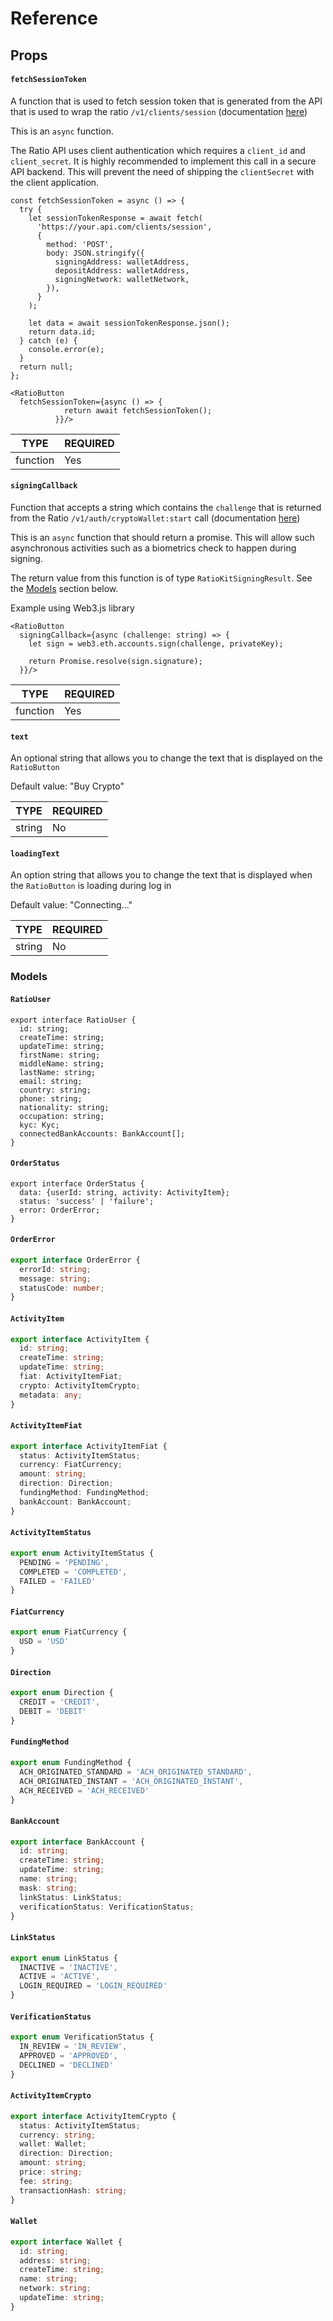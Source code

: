 # Reference

## Props

#### **`fetchSessionToken`**&#x20;

A function that is used to fetch session token that is generated from the API that is used to wrap the ratio `/v1/clients/session` (documentation [here](broken-reference))

This is an `async` function.

The Ratio API uses client authentication which requires a `client_id` and `client_secret`. It is highly recommended to implement this call in a secure API backend. This will prevent the need of shipping the `clientSecret` with the client application.

```tsx
const fetchSessionToken = async () => {
  try {
    let sessionTokenResponse = await fetch(
      'https://your.api.com/clients/session',
      {
        method: 'POST',
        body: JSON.stringify({
          signingAddress: walletAddress,
          depositAddress: walletAddress,
          signingNetwork: walletNetwork,
        }),
      }
    );

    let data = await sessionTokenResponse.json();
    return data.id;
  } catch (e) {
    console.error(e);
  }
  return null;
};
  
<RatioButton 
  fetchSessionToken={async () => {
            return await fetchSessionToken();
          }}/>
```

| TYPE     | REQUIRED |
| -------- | -------- |
| function | Yes      |



#### **`signingCallback`**&#x20;

Function that accepts a string which contains the `challenge` that is returned from the Ratio `/v1/auth/cryptoWallet:start` call (documentation [here](broken-reference))

This is an `async` function that should return a promise. This will allow such asynchronous activities such as a biometrics check to happen during signing.&#x20;

The return value from this function is of type `RatioKitSigningResult`. See the [Models](reference.md#models) section below.

Example using Web3.js library

```tsx
<RatioButton 
  signingCallback={async (challenge: string) => {
    let sign = web3.eth.accounts.sign(challenge, privateKey);

    return Promise.resolve(sign.signature);
  }}/>
```

| TYPE     | REQUIRED |
| -------- | -------- |
| function | Yes      |



#### `text`

An optional string that allows you to change the text that is displayed on the `RatioButton`

Default value: "Buy Crypto"

| TYPE   | REQUIRED |
| ------ | -------- |
| string | No       |

#### `loadingText`

An option string that allows you to change the text that is displayed when the `RatioButton` is loading during log in

Default value: "Connecting..."

| TYPE   | REQUIRED |
| ------ | -------- |
| string | No       |

### Models

#### `RatioUser`

```tsx
export interface RatioUser {
  id: string;
  createTime: string;
  updateTime: string;
  firstName: string;
  middleName: string;
  lastName: string;
  email: string;
  country: string;
  phone: string;
  nationality: string;
  occupation: string;
  kyc: Kyc;
  connectedBankAccounts: BankAccount[];
}
```

#### `OrderStatus`

```tsx
export interface OrderStatus {
  data: {userId: string, activity: ActivityItem};
  status: 'success' | 'failure';
  error: OrderError;
}
```

#### **`OrderError`**

```typescript
export interface OrderError {
  errorId: string;
  message: string;
  statusCode: number;
}
```

#### **`ActivityItem`**

```typescript
export interface ActivityItem {
  id: string;
  createTime: string;
  updateTime: string;
  fiat: ActivityItemFiat;
  crypto: ActivityItemCrypto;
  metadata: any;
}
```

#### **`ActivityItemFiat`**

```typescript
export interface ActivityItemFiat {
  status: ActivityItemStatus;
  currency: FiatCurrency;
  amount: string;
  direction: Direction;
  fundingMethod: FundingMethod;
  bankAccount: BankAccount;
}
```

#### **`ActivityItemStatus`**

```typescript
export enum ActivityItemStatus {
  PENDING = 'PENDING',
  COMPLETED = 'COMPLETED',
  FAILED = 'FAILED'
}
```

#### **`FiatCurrency`**

```typescript
export enum FiatCurrency {
  USD = 'USD'
}
```

#### **`Direction`**

```typescript
export enum Direction {
  CREDIT = 'CREDIT',
  DEBIT = 'DEBIT'
}
```

#### **`FundingMethod`**

```typescript
export enum FundingMethod {
  ACH_ORIGINATED_STANDARD = 'ACH_ORIGINATED_STANDARD',
  ACH_ORIGINATED_INSTANT = 'ACH_ORIGINATED_INSTANT',
  ACH_RECEIVED = 'ACH_RECEIVED'
}
```

#### **`BankAccount`**

```typescript
export interface BankAccount {
  id: string;
  createTime: string;
  updateTime: string;
  name: string;
  mask: string;
  linkStatus: LinkStatus;
  verificationStatus: VerificationStatus;
}
```

#### **`LinkStatus`**

```typescript
export enum LinkStatus {
  INACTIVE = 'INACTIVE',
  ACTIVE = 'ACTIVE',
  LOGIN_REQUIRED = 'LOGIN_REQUIRED'
}
```

#### **`VerificationStatus`**

```typescript
export enum VerificationStatus {
  IN_REVIEW = 'IN_REVIEW',
  APPROVED = 'APPROVED',
  DECLINED = 'DECLINED'
}
```

#### **`ActivityItemCrypto`**

```typescript
export interface ActivityItemCrypto {
  status: ActivityItemStatus;
  currency: string;
  wallet: Wallet;
  direction: Direction;
  amount: string;
  price: string;
  fee: string;
  transactionHash: string;
}
```

#### **`Wallet`**

```typescript
export interface Wallet {
  id: string;
  address: string;
  createTime: string;
  name: string;
  network: string;
  updateTime: string;
}
```
